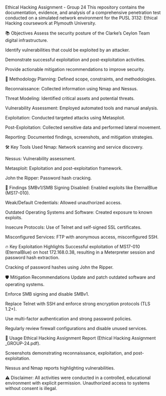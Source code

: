 Ethical Hacking Assignment - Group 24
This repository contains the documentation, evidence, and analysis of a comprehensive penetration test conducted on a simulated network environment for the PUSL 3132: Ethical Hacking coursework at Plymouth University.

📚 Objectives
Assess the security posture of the Clarke’s Ceylon Team digital infrastructure.

Identify vulnerabilities that could be exploited by an attacker.

Demonstrate successful exploitation and post-exploitation activities.

Provide actionable mitigation recommendations to improve security.

📝 Methodology
Planning: Defined scope, constraints, and methodologies.

Reconnaissance: Collected information using Nmap and Nessus.

Threat Modeling: Identified critical assets and potential threats.

Vulnerability Assessment: Employed automated tools and manual analysis.

Exploitation: Conducted targeted attacks using Metasploit.

Post-Exploitation: Collected sensitive data and performed lateral movement.

Reporting: Documented findings, screenshots, and mitigation strategies.

🛠️ Key Tools Used
Nmap: Network scanning and service discovery.

Nessus: Vulnerability assessment.

Metasploit: Exploitation and post-exploitation framework.

John the Ripper: Password hash cracking.

🚨 Findings
SMBv1/SMB Signing Disabled: Enabled exploits like EternalBlue (MS17-010).

Weak/Default Credentials: Allowed unauthorized access.

Outdated Operating Systems and Software: Created exposure to known exploits.

Insecure Protocols: Use of Telnet and self-signed SSL certificates.

Misconfigured Services: FTP with anonymous access, misconfigured SSH.

🔥 Key Exploitation Highlights
Successful exploitation of MS17-010 (EternalBlue) on host 172.168.0.38, resulting in a Meterpreter session and password hash extraction.

Cracking of password hashes using John the Ripper.

🛡️ Mitigation Recommendations
Update and patch outdated software and operating systems.

Enforce SMB signing and disable SMBv1.

Replace Telnet with SSH and enforce strong encryption protocols (TLS 1.2+).

Use multi-factor authentication and strong password policies.

Regularly review firewall configurations and disable unused services.

📂 Usage
Ethical Hacking Assignment Report (Ethical Hacking Assignment _GROUP-24.pdf).

Screenshots demonstrating reconnaissance, exploitation, and post-exploitation.

Nessus and Nmap reports highlighting vulnerabilities.

⚠️ Disclaimer: All activities were conducted in a controlled, educational environment with explicit permission. Unauthorized access to systems without consent is illegal.
